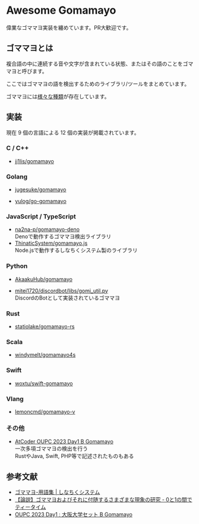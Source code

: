 # Awesome Gomamayo

偉業なゴママヨ実装を纏めています。PR大歓迎です。

## ゴママヨとは

複合語の中に連続する音や文字が含まれている状態、またはその語のことをゴママヨと呼びます。

ここではゴママヨの語を検出するためのライブラリ/ツールをまとめています。

ゴママヨには[様々な種類](https://3qua9la-notebook.hatenablog.com/entry/2021/04/10/220317)が存在しています。

## 実装

現在 9 個の言語による 12 個の実装が掲載されています。
### C / C++
- [jj1lis/gomamayo](https://github.com/jj1lis/gomamayo)  
  
### Golang
- [jugesuke/gomamayo](https://github.com/jugesuke/gomamayo)  
  
- [yulog/go-gomamayo](https://github.com/yulog/go-gomamayo)  
  
### JavaScript / TypeScript
- [na2na-p/gomamayo-deno](https://github.com/na2na-p/gomamayo-deno)  
  Denoで動作するゴママヨ検出ライブラリ
- [ThinaticSystem/gomamayo.js](https://github.com/ThinaticSystem/gomamayo.js)  
  Node.jsで動作するしなちくシステム製のライブラリ
### Python
- [AkaakuHub/gomamayo](https://github.com/AkaakuHub/gomamayo)  
  
- [mitei1720/discordbot/libs/gomi_util.py](https://github.com/mitei1720/discordbot/blob/6c957d489da6970b8264e049a79adefed7c9698d/libs/goma_util.py#L13)  
  DiscordのBotとして実装されているゴママヨ
### Rust
- [statiolake/gomamayo-rs](https://github.com/statiolake/gomamayo-rs)  
  
### Scala
- [windymelt/gomamayo4s](https://github.com/windymelt/gomamayo4s)  
  
### Swift
- [woxtu/swift-gomamayo](https://github.com/woxtu/swift-gomamayo)  
  
### Vlang
- [lemoncmd/gomamayo-v](https://github.com/lemoncmd/gomamayo-v)  
  
### その他
- [AtCoder OUPC 2023 Day1 B Gomamayo](https://atcoder.jp/contests/oupc2023-day1/submissions?f.LanguageName=&f.Status=AC&f.Task=oupc2023_day1_b&f.User=&page=1)  
  一次多項ゴママヨの検出を行う  
  RustやJava, Swift, PHP等で記述されたものもある

## 参考文献
- [ゴママヨ\-用語集 \| しなちくシステム](https://thinaticsystem.com/glossary/gomamayo)
- [【論説】ゴママヨおよびそれに付随するさまざまな現象の研究 - 0と1の間でティータイム](https://3qua9la-notebook.hatenablog.com/entry/2021/04/10/220317)
- [OUPC 2023 Day1 : 大阪大学セット B Gomamayo](https://atcoder.jp/contests/oupc2023-day1/tasks/oupc2023_day1_b)
